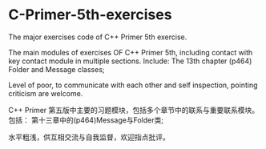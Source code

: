 # C-Primer-5th-exercises
The major exercises code of C++ Primer 5th exercise.

The main modules of exercises OF C++ Primer 5th, including contact with key contact module in multiple sections. 
Include: 
The 13th chapter (p464) Folder and Message classes;








Level of poor, to communicate with each other and self inspection, pointing criticism are welcome.

C++ Primer 第五版中主要的习题模块，包括多个章节中的联系与重要联系模块。
包括：
第十三章中的(p464)Message与Folder类;








水平粗浅，供互相交流与自我监督，欢迎指点批评。
